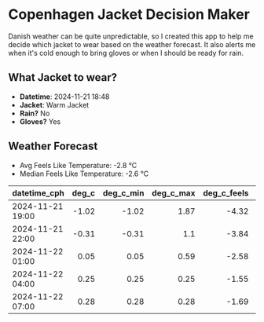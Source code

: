 
# Copenhagen Jacket Decision Maker

Danish weather can be quite unpredictable, so I created this app to help me decide which jacket to wear based on the weather forecast. 
It also alerts me when it's cold enough to bring gloves or when I should be ready for rain.

## What Jacket to wear?

- **Datetime**: 2024-11-21 18:48
- **Jacket**: Warm Jacket
- **Rain?** No
- **Gloves?** Yes

## Weather Forecast
- Avg Feels Like Temperature: -2.8 °C
- Median Feels Like Temperature: -2.6 °C

| datetime_cph     |   deg_c |   deg_c_min |   deg_c_max |   deg_c_feels | weather   | wind   | rain   |
|:-----------------|--------:|------------:|------------:|--------------:|:----------|:-------|:-------|
| 2024-11-21 19:00 |   -1.02 |       -1.02 |        1.87 |         -4.32 | Clouds    | Low    | None   |
| 2024-11-21 22:00 |   -0.31 |       -0.31 |        1.1  |         -3.84 | Clouds    | Low    | None   |
| 2024-11-22 01:00 |    0.05 |        0.05 |        0.59 |         -2.58 | Clouds    | Low    | None   |
| 2024-11-22 04:00 |    0.25 |        0.25 |        0.25 |         -1.55 | Clouds    | Low    | None   |
| 2024-11-22 07:00 |    0.28 |        0.28 |        0.28 |         -1.69 | Clouds    | Low    | None   |
        